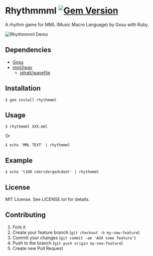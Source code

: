 # Rhythmmml [![Gem Version](https://badge.fury.io/rb/rhythmmml.svg)](http://badge.fury.io/rb/rhythmmml)

A rhythm game for MML (Music Macro Language) by Gosu with Ruby.

![Rhythmmml Demo](http://myokoym.net/public/rhythmmml-demo.png)

## Dependencies

* [Gosu](https://www.libgosu.org/)
* [mml2wav](https://github.com/myokoym/mml2wav)
  * [jstrait/wavefile](https://github.com/jstrait/wavefile)

## Installation

    $ gem install rhythmmml

## Usage

    $ rhythmmml XXX.mml

Or

    $ echo 'MML TEXT' | rhythmmml

## Example

    $ echo 't100 cdercdergedcdedr' | rhythmmml

## License

MIT License. See LICENSE.txt for details.

## Contributing

1. Fork it
2. Create your feature branch (`git checkout -b my-new-feature`)
3. Commit your changes (`git commit -am 'Add some feature'`)
4. Push to the branch (`git push origin my-new-feature`)
5. Create new Pull Request
